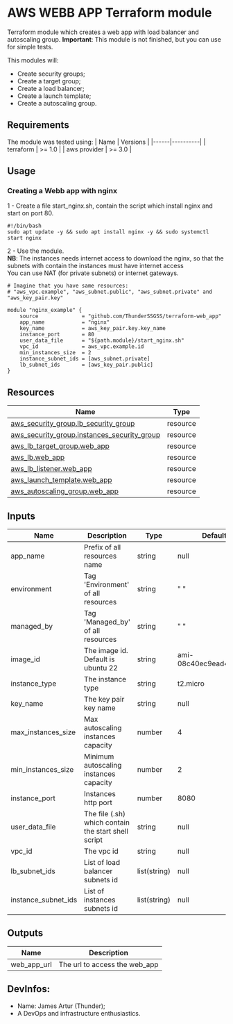 # AWS WEBB APP Terraform module

Terraform module which creates a web app with load balancer and autoscaling group.
**Important**: This module is not finished, but you can use for simple tests.

This modules will:
* Create security groups;
* Create a target group;
* Create a load balancer;
* Create a launch template;
* Create a autoscaling group.


## Requirements
The module was tested using:
| Name | Versions |
|------|----------|
| terraform | >= 1.0 |
| aws provider | >= 3.0 |

## Usage

### Creating a Webb app with nginx
1 - Create a file start_nginx.sh, contain the script which install nginx and start on port 80.
```hcl
#!/bin/bash
sudo apt update -y && sudo apt install nginx -y && sudo systemctl start nginx
```

2 - Use the module. <br>
**NB**: The instances needs internet access to download the nginx, so that the subnets with contain the instances must have internet access<br>You can use NAT (for private subnets) or internet gateways.
```hcl
# Imagine that you have same resources: 
# "aws_vpc.example", "aws_subnet.public", "aws_subnet.private" and "aws_key_pair.key"

module "nginx_example" {
    source              = "github.com/ThunderSSGSS/terraform-web_app"
    app_name            = "nginx"
    key_name            = aws_key_pair.key.key_name
    instance_port       = 80
    user_data_file      = "${path.module}/start_nginx.sh"
    vpc_id              = aws_vpc.example.id
    min_instances_size  = 2
    instance_subnet_ids = [aws_subnet.private]
    lb_subnet_ids       = [aws_key_pair.public]
}
```


## Resources

| Name | Type |
|------|------|
| [aws_security_group.lb_security_group](https://registry.terraform.io/providers/hashicorp/aws/latest/docs/resources/security_group) | resource |
| [aws_security_group.instances_security_group](https://registry.terraform.io/providers/hashicorp/aws/latest/docs/resources/security_group) | resource |
| [aws_lb_target_group.web_app](https://registry.terraform.io/providers/hashicorp/aws/latest/docs/resources/lb_target_group) | resource |
| [aws_lb.web_app](https://registry.terraform.io/providers/hashicorp/aws/latest/docs/resources/lb) | resource |
| [aws_lb_listener.web_app](https://registry.terraform.io/providers/hashicorp/aws/latest/docs/resources/lb_listener) | resource |
| [aws_launch_template.web_app](https://registry.terraform.io/providers/hashicorp/aws/latest/docs/resources/launch_template) | resource |
| [aws_autoscaling_group.web_app](https://registry.terraform.io/providers/hashicorp/aws/latest/docs/resources/autoscaling_group) | resource |


## Inputs

| Name | Description | Type | Default | Required |
|------|-------------|------|---------|:--------:|
| app_name | Prefix of all resources name | string | null | yes |
| environment | Tag 'Environment' of all resources | string | " " | no |
| managed_by | Tag 'Managed_by' of all resources | string | " " | no |
| image_id | The image id. Default is ubuntu 22 | string | ami-08c40ec9ead489470 | no |
| instance_type | The instance type | string | t2.micro | no |
| key_name | The key pair key name | string | null | yes |
| max_instances_size | Max autoscaling instances capacity | number | 4 | no |
| min_instances_size | Minimum autoscaling instances capacity | number | 2 | no |
| instance_port | Instances http port | number | 8080 | no |
| user_data_file | The file (.sh) which contain the start shell script | string | null | yes |
| vpc_id | The vpc id | string | null | yes |
| lb_subnet_ids | List of load balancer subnets id | list(string) | null | yes |
| instance_subnet_ids | List of instances subnets id | list(string) | null | yes |


## Outputs

| Name | Description |
|------|-------------|
| web_app_url | The url to access the web_app |


## DevInfos:
- Name: James Artur (Thunder);
- A DevOps and infrastructure enthusiastics.